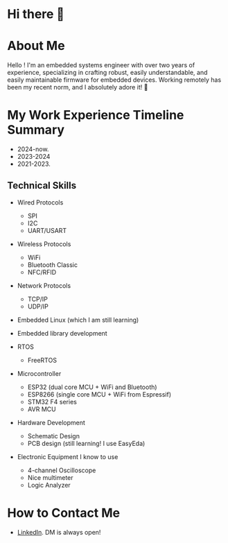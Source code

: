 # Hi there 👋

# About Me

Hello ! I'm an embedded systems engineer with over two years of experience, specializing in crafting robust, easily understandable, and easily maintainable firmware for embedded devices. Working remotely has been my recent norm, and I absolutely adore it! 🌟

# My Work Experience Timeline Summary

* 2024-now. 
* 2023-2024
* 2021-2023. 



## Technical Skills
* Wired Protocols
  * SPI
  * I2C
  * UART/USART

* Wireless Protocols
  * WiFi
  * Bluetooth Classic
  * NFC/RFID
  
* Network Protocols
  * TCP/IP
  * UDP/IP
  
* Embedded Linux (which I am still learning)
* Embedded library development

* RTOS
  * FreeRTOS
 
* Microcontroller
  * ESP32 (dual core MCU + WiFi and Bluetooth)
  * ESP8266 (single core MCU + WiFi from Espressif)
  * STM32 F4 series
  * AVR MCU
  
* Hardware Development
  * Schematic Design
  * PCB design (still learning! I use EasyEda)
 
* Electronic Equipment I know to use
  * 4-channel Oscilloscope
  * Nice multimeter
  * Logic Analyzer



# How to Contact Me
* [LinkedIn](https://www.linkedin.com/in/prathameshbarik/). DM is always open!
